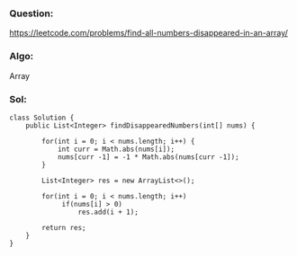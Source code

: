 ### Question:
https://leetcode.com/problems/find-all-numbers-disappeared-in-an-array/

### Algo:
Array

### Sol:
```
class Solution {
    public List<Integer> findDisappearedNumbers(int[] nums) {
        
        for(int i = 0; i < nums.length; i++) {
            int curr = Math.abs(nums[i]);
            nums[curr -1] = -1 * Math.abs(nums[curr -1]); 
        }
        
        List<Integer> res = new ArrayList<>();
        
        for(int i = 0; i < nums.length; i++)
             if(nums[i] > 0)
                 res.add(i + 1);
        
        return res;
    }
}
```
